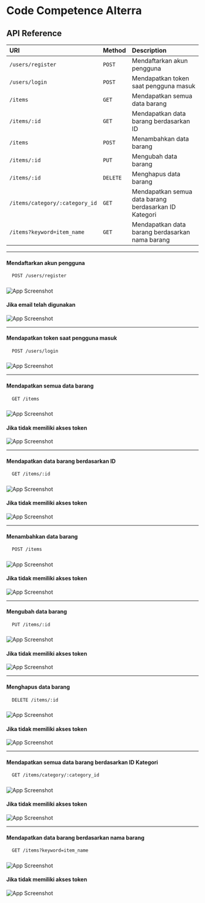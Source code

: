 
# Code Competence Alterra

## API Reference

| URI | Method     | Description                |
| :-------- | :------- | :------------------------- |
| `/users/register` | `POST` | Mendaftarkan akun pengguna |
| `/users/login` | `POST` | Mendapatkan token saat pengguna masuk |
| `/items` | `GET` | Mendapatkan semua data barang |
| `/items/:id` | `GET` | Mendapatkan data barang berdasarkan ID |
| `/items` | `POST` | Menambahkan data barang |
| `/items/:id` | `PUT` | Mengubah data barang |
| `/items/:id` | `DELETE` | Menghapus data barang |
| `/items/category/:category_id` | `GET` | Mendapatkan semua data barang berdasarkan ID Kategori |
| `/items?keyword=item_name` | `GET` | Mendapatkan data barang berdasarkan nama barang |

---

#### Mendaftarkan akun pengguna

```http
  POST /users/register
```

#####

![App Screenshot](https://github.com/nifz/code-competence-alterra/blob/main/screenshot/13.%20Register.png?raw=true)

#### Jika email telah digunakan

![App Screenshot](https://github.com/nifz/code-competence-alterra/blob/main/screenshot/12.%20Register%20if%20email%20already%20exist.png?raw=true?raw=true)

---

#### Mendapatkan token saat pengguna masuk

```http
  POST /users/login
```

#####

![App Screenshot](https://github.com/nifz/code-competence-alterra/blob/main/screenshot/14.%20Login.png?raw=true)

---

#### Mendapatkan semua data barang

```http
  GET /items
```

#####

![App Screenshot](https://github.com/nifz/code-competence-alterra/blob/main/screenshot/08.%20Get%20All%20Items.png?raw=true)

#### Jika tidak memiliki akses token

![App Screenshot](https://github.com/nifz/code-competence-alterra/blob/main/screenshot/08a.%20Get%20All%20Items%20if%20not%20authorized.png?raw=true)

---

#### Mendapatkan data barang berdasarkan ID

```http
  GET /items/:id
```

#####

![App Screenshot](https://github.com/nifz/code-competence-alterra/blob/main/screenshot/07.%20Get%20Item%20By%20ID.png?raw=true)

#### Jika tidak memiliki akses token

![App Screenshot](https://github.com/nifz/code-competence-alterra/blob/main/screenshot/07a.%20Get%20Item%20By%20ID%20if%20not%20authorized.png?raw=true)

---

#### Menambahkan data barang

```http
  POST /items
```

#####

![App Screenshot](https://github.com/nifz/code-competence-alterra/blob/main/screenshot/05.%20Add%20Item.png?raw=true)

#### Jika tidak memiliki akses token

![App Screenshot](https://github.com/nifz/code-competence-alterra/blob/main/screenshot/05a.%20Add%20Item%20if%20not%20authorized.png?raw=true)

---

#### Mengubah data barang

```http
  PUT /items/:id
```

#####

![App Screenshot](https://github.com/nifz/code-competence-alterra/blob/main/screenshot/06.%20Update%20Item.png?raw=true)

#### Jika tidak memiliki akses token

![App Screenshot](https://github.com/nifz/code-competence-alterra/blob/main/screenshot/06a.%20Update%20Item%20if%20not%20authorized.png?raw=true)

---

#### Menghapus data barang

```http
  DELETE /items/:id
```

#####

![App Screenshot](https://github.com/nifz/code-competence-alterra/blob/main/screenshot/09.%20Delete%20Item.png?raw=true)

#### Jika tidak memiliki akses token

![App Screenshot](https://github.com/nifz/code-competence-alterra/blob/main/screenshot/09a.%20Delete%20Item%20if%20not%20authorized.png?raw=true)

---

#### Mendapatkan semua data barang berdasarkan ID Kategori

```http
  GET /items/category/:category_id
```

#####

![App Screenshot](https://github.com/nifz/code-competence-alterra/blob/main/screenshot/10.%20Get%20Item%20By%20Category%20ID.png?raw=true)

#### Jika tidak memiliki akses token

![App Screenshot](https://github.com/nifz/code-competence-alterra/blob/main/screenshot/10a.%20Get%20Item%20By%20Category%20ID%20if%20not%20authoirzed.png?raw=true)

---

#### Mendapatkan data barang berdasarkan nama barang

```http
  GET /items?keyword=item_name
```

#####

![App Screenshot](https://github.com/nifz/code-competence-alterra/blob/main/screenshot/11.%20Get%20Item%20by%20Name%20Query%20Param.png?raw=true)

#### Jika tidak memiliki akses token

![App Screenshot](https://github.com/nifz/code-competence-alterra/blob/main/screenshot/11a.%20Get%20Item%20by%20Name%20Query%20Param%20if%20not%20authorized.png?raw=true)
